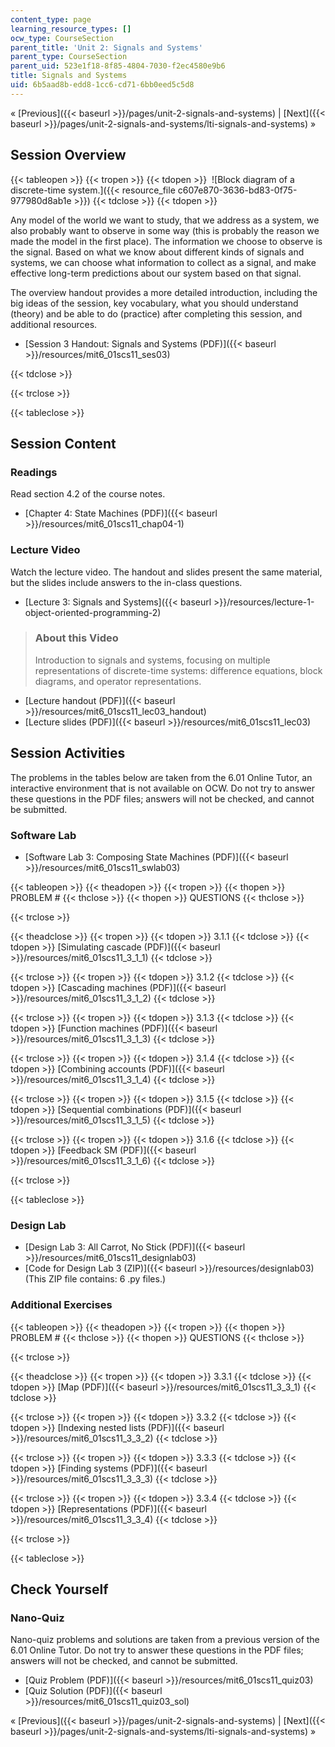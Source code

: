 ```yaml
---
content_type: page
learning_resource_types: []
ocw_type: CourseSection
parent_title: 'Unit 2: Signals and Systems'
parent_type: CourseSection
parent_uid: 523e1f18-8f85-4804-7030-f2ec4580e9b6
title: Signals and Systems
uid: 6b5aad8b-edd8-1cc6-cd71-6bb0eed5c5d8
---
```


« [Previous]({{< baseurl >}}/pages/unit-2-signals-and-systems) | [Next]({{< baseurl >}}/pages/unit-2-signals-and-systems/lti-signals-and-systems) »

Session Overview
----------------

{{< tableopen >}}
{{< tropen >}}
{{< tdopen >}}
 ![Block diagram of a discrete-time system.]({{< resource_file c607e870-3636-bd83-0f75-977980d8ab1e >}})
{{< tdclose >}}
{{< tdopen >}}


Any model of the world we want to study, that we address as a system, we also probably want to observe in some way (this is probably the reason we made the model in the first place). The information we choose to observe is the signal. Based on what we know about different kinds of signals and systems, we can choose what information to collect as a signal, and make effective long-term predictions about our system based on that signal.

The overview handout provides a more detailed introduction, including the big ideas of the session, key vocabulary, what you should understand (theory) and be able to do (practice) after completing this session, and additional resources.

*   [Session 3 Handout: Signals and Systems (PDF)]({{< baseurl >}}/resources/mit6_01scs11_ses03)


{{< tdclose >}}

{{< trclose >}}

{{< tableclose >}}

Session Content
---------------

### Readings

Read section 4.2 of the course notes.

*   [Chapter 4: State Machines (PDF)]({{< baseurl >}}/resources/mit6_01scs11_chap04-1)

### Lecture Video

Watch the lecture video. The handout and slides present the same material, but the slides include answers to the in-class questions.

*   [Lecture 3: Signals and Systems]({{< baseurl >}}/resources/lecture-1-object-oriented-programming-2)

> ### About this Video
> 
> Introduction to signals and systems, focusing on multiple representations of discrete-time systems: difference equations, block diagrams, and operator representations.

*   [Lecture handout (PDF)]({{< baseurl >}}/resources/mit6_01scs11_lec03_handout)
*   [Lecture slides (PDF)]({{< baseurl >}}/resources/mit6_01scs11_lec03)

Session Activities
------------------

The problems in the tables below are taken from the 6.01 Online Tutor, an interactive environment that is not available on OCW. Do not try to answer these questions in the PDF files; answers will not be checked, and cannot be submitted.

### Software Lab

*   [Software Lab 3: Composing State Machines (PDF)]({{< baseurl >}}/resources/mit6_01scs11_swlab03)

{{< tableopen >}}
{{< theadopen >}}
{{< tropen >}}
{{< thopen >}}
PROBLEM #
{{< thclose >}}
{{< thopen >}}
QUESTIONS
{{< thclose >}}

{{< trclose >}}

{{< theadclose >}}
{{< tropen >}}
{{< tdopen >}}
3.1.1
{{< tdclose >}}
{{< tdopen >}}
[Simulating cascade (PDF)]({{< baseurl >}}/resources/mit6_01scs11_3_1_1)
{{< tdclose >}}

{{< trclose >}}
{{< tropen >}}
{{< tdopen >}}
3.1.2
{{< tdclose >}}
{{< tdopen >}}
[Cascading machines (PDF)]({{< baseurl >}}/resources/mit6_01scs11_3_1_2)
{{< tdclose >}}

{{< trclose >}}
{{< tropen >}}
{{< tdopen >}}
3.1.3
{{< tdclose >}}
{{< tdopen >}}
[Function machines (PDF)]({{< baseurl >}}/resources/mit6_01scs11_3_1_3)
{{< tdclose >}}

{{< trclose >}}
{{< tropen >}}
{{< tdopen >}}
3.1.4
{{< tdclose >}}
{{< tdopen >}}
[Combining accounts (PDF)]({{< baseurl >}}/resources/mit6_01scs11_3_1_4)
{{< tdclose >}}

{{< trclose >}}
{{< tropen >}}
{{< tdopen >}}
3.1.5
{{< tdclose >}}
{{< tdopen >}}
[Sequential combinations (PDF)]({{< baseurl >}}/resources/mit6_01scs11_3_1_5)
{{< tdclose >}}

{{< trclose >}}
{{< tropen >}}
{{< tdopen >}}
3.1.6
{{< tdclose >}}
{{< tdopen >}}
[Feedback SM (PDF)]({{< baseurl >}}/resources/mit6_01scs11_3_1_6)
{{< tdclose >}}

{{< trclose >}}

{{< tableclose >}}

### Design Lab

*   [Design Lab 3: All Carrot, No Stick (PDF)]({{< baseurl >}}/resources/mit6_01scs11_designlab03)
*   [Code for Design Lab 3 (ZIP)]({{< baseurl >}}/resources/designlab03) (This ZIP file contains: 6 .py files.)

### Additional Exercises

{{< tableopen >}}
{{< theadopen >}}
{{< tropen >}}
{{< thopen >}}
PROBLEM #
{{< thclose >}}
{{< thopen >}}
QUESTIONS
{{< thclose >}}

{{< trclose >}}

{{< theadclose >}}
{{< tropen >}}
{{< tdopen >}}
3.3.1
{{< tdclose >}}
{{< tdopen >}}
[Map (PDF)]({{< baseurl >}}/resources/mit6_01scs11_3_3_1)
{{< tdclose >}}

{{< trclose >}}
{{< tropen >}}
{{< tdopen >}}
3.3.2
{{< tdclose >}}
{{< tdopen >}}
[Indexing nested lists (PDF)]({{< baseurl >}}/resources/mit6_01scs11_3_3_2)
{{< tdclose >}}

{{< trclose >}}
{{< tropen >}}
{{< tdopen >}}
3.3.3
{{< tdclose >}}
{{< tdopen >}}
[Finding systems (PDF)]({{< baseurl >}}/resources/mit6_01scs11_3_3_3)
{{< tdclose >}}

{{< trclose >}}
{{< tropen >}}
{{< tdopen >}}
3.3.4
{{< tdclose >}}
{{< tdopen >}}
[Representations (PDF)]({{< baseurl >}}/resources/mit6_01scs11_3_3_4)
{{< tdclose >}}

{{< trclose >}}

{{< tableclose >}}

Check Yourself
--------------

### Nano-Quiz

Nano-quiz problems and solutions are taken from a previous version of the 6.01 Online Tutor. Do not try to answer these questions in the PDF files; answers will not be checked, and cannot be submitted.

*   [Quiz Problem (PDF)]({{< baseurl >}}/resources/mit6_01scs11_quiz03)
*   [Quiz Solution (PDF)]({{< baseurl >}}/resources/mit6_01scs11_quiz03_sol)

« [Previous]({{< baseurl >}}/pages/unit-2-signals-and-systems) | [Next]({{< baseurl >}}/pages/unit-2-signals-and-systems/lti-signals-and-systems) »